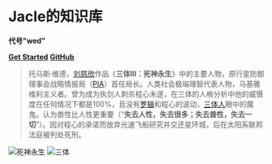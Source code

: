 # Jacle的知识库
**代号"wed"**

[**Get Started**](#main)
[**GitHub**](https://github.com/jijiajia19)

  >  托马斯·维德，[刘慈欣](https://baike.baidu.com/item/%E5%88%98%E6%85%88%E6%AC%A3/142084)作品《**三体III：死神永生**》中的主要人物，原行星防御理事会战略情报局（[PIA](https://baike.baidu.com/item/PIA/13464686)）首任局长。人类社会极端理智代表人物，马基雅维利主义者。曾为成为执剑人刺杀程心未遂，在三体的人格分析中他的威慑度在任何情况下都是100%，且没有[罗辑](https://baike.baidu.com/item/%E7%BD%97%E8%BE%91/8086704)和程心的波动，[三体人](https://baike.baidu.com/item/%E4%B8%89%E4%BD%93%E4%BA%BA/8709210)眼中的魔鬼。认为兽性比人性更重要（“**失去人性，失去很多；失去兽性，失去一切**”）。因对程心的承诺而放弃光速飞船研究并交还星环城，后在太阳系联邦法庭被判处死刑。


![死神永生](http://n.sinaimg.cn/sinacn10110/28/w539h289/20200229/8dd7-iqfqmas6029355.jpg)
![三体](https://gimg2.baidu.com/image_search/src=http%3A%2F%2Fmeitianjinbu.oss-accelerate.aliyuncs.com%2Fupload%2F2019%2F05%2F201905131557753481527450.jpg%3Fx-oss-process%3Dstyle%2Fimg1&refer=http%3A%2F%2Fmeitianjinbu.oss-accelerate.aliyuncs.com&app=2002&size=f9999,10000&q=a80&n=0&g=0n&fmt=jpeg?sec=1634361323&t=dcdcf19be4a292671d61264de86517fe)
